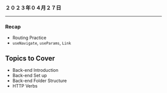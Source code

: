 ### ２０２３年０４月２７日
---
### Recap
- Routing Practice
- `useNavigate`, `useParams`, `Link`

## **Topics to Cover**
- Back-end Introduction
- Back-end Set up
- Back-end Folder Structure
- HTTP Verbs